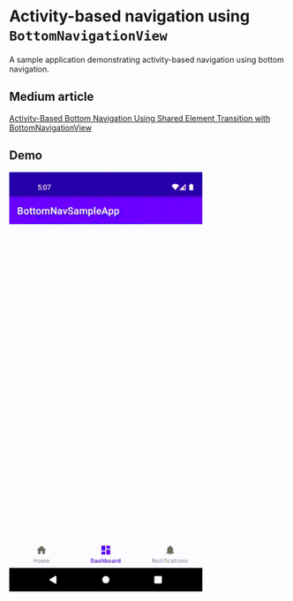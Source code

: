 # Activity-based navigation using `BottomNavigationView`

A sample application demonstrating activity-based navigation using
bottom navigation.

## Medium article

[Activity-Based Bottom Navigation Using Shared Element Transition with BottomNavigationView](https://kelvinwatson.medium.com/bottomnavigationview-for-activity-based-app-navigation-using-shared-element-transition-c4de864d400f)

## Demo

<img src="assets/demo.gif" width="350">
